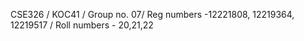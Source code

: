
CSE326 / KOC41 / Group no. 07/ Reg numbers -12221808, 12219364, 12219517  /  Roll numbers - 20,21,22
